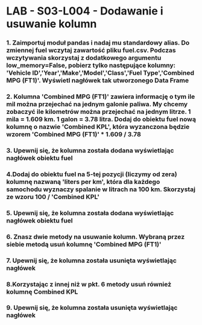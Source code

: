 <h1>LAB - S03-L004 - Dodawanie i usuwanie kolumn</h1>
<h3>1. Zaimportuj moduł pandas i nadaj mu standardowy alias. Do zmiennej fuel wczytaj zawartość pliku fuel.csv. Podczas wczytywania skorzystaj z dodatkowego argumentu low_memory=False, pobierz tylko następujące kolumny: 'Vehicle ID','Year','Make','Model','Class','Fuel Type','Combined MPG (FT1)'. Wyświetl nagłówek tak utworzonego Data Frame</h3>
<h3>2. Kolumna 'Combined MPG (FT1)' zawiera informację o tym ile mil można przejechać na jednym galonie paliwa. My chcemy zobaczyć ile kilometrów można przejechać na jednym litrze. 1 mila = 1.609 km. 1 galon = 3.78 litra. Dodaj do obiektu fuel nową kolumnę o nazwie 'Combined KPL', która wyzanczona będzie wzorem 'Combined MPG (FT1)' * 1.609 / 3.78</h3>
<h3>3. Upewnij się, że kolumna została dodana wyświetlając nagłówek obiektu fuel</h3>
<h3>4.Dodaj do obiektu fuel na 5-tej pozycji (liczymy od zera) kolumnę nazwaną 'liters per km', która dla każdego
samochodu wyznaczy spalanie w litrach na 100 km. Skorzystaj ze wzoru 100 / 'Combined KPL'</h3>
<h3>5. Upewnij się, że kolumna została dodana wyświetlając nagłówek obiektu fuel</h3>
<h3>6. Znasz dwie metody na usuwanie kolumn. Wybraną przez siebie metodą usuń kolumnę 'Combined MPG
(FT1)'</h3>
<h3>7. Upewnij się, że kolumna została usunięta wyświetlając nagłówek
</h3>
<h3>8.Korzystając z innej niż w pkt. 6 metody usuń również kolumnę Combined KPL</h3>
<h3>9. Upewnij się, że kolumna została usunięta wyświetlając nagłówek
</h3>

